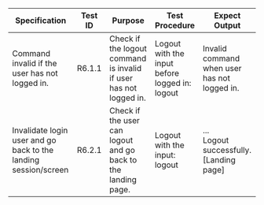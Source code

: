 | Specification                                                                                                                                | Test ID | Purpose                                                                                                                                                     | Test Procedure                                                                                                                                                                    | Expect Output                                                                                                                    |
|----------------------------------------------------------------------------------------------------------------------------------------------|---------|-------------------------------------------------------------------------------------------------------------------------------------------------------------|-----------------------------------------------------------------------------------------------------------------------------------------------------------------------------------|------------------------------------------------------------------------------------------------------------------------------------|
| Command invalid if the user has not logged in.                                                                                               | R6.1.1  | Check if the logout command is invalid if user has not logged in.                                                                                           | Logout with the input before logged in:<br>logout                                                                                                                                 | Invalid command when user has not logged in.                                                                                       |
| Invalidate login user and go back to the landing session/screen                                                                              | R6.2.1  | Check if the user can logout and go back to the landing page.                                                                                               | Logout with the input:<br>logout                                                                                                                                                  | ...<br>Logout successfully.<br>[Landing page]                                                                                      |
